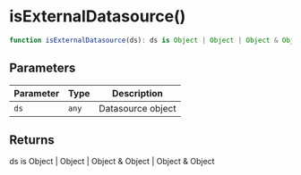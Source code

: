 # isExternalDatasource()

```ts
function isExternalDatasource(ds): ds is Object | Object | Object & Object | Object & Object
```

## Parameters

| Parameter | Type | Description |
| ------ | ------ | ------ |
| `ds` | `any` | Datasource object |

## Returns

ds is Object \| Object \| Object & Object \| Object & Object
